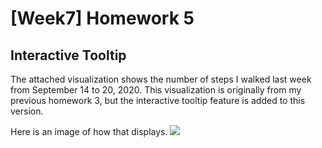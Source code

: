 [Week7] Homework 5
===
Interactive Tooltip
---

The attached visualization shows the number of steps I walked last week from September 14 to 20, 2020. This visualization is originally from my previous homework 3, but the interactive tooltip feature is added to this version.

Here is an image of how that displays.
<img src="https://github.com/jwoo24/JihyeWoo-ProgVisFA20/blob/master/hw5/hw5_screenshot.png?raw=true">
